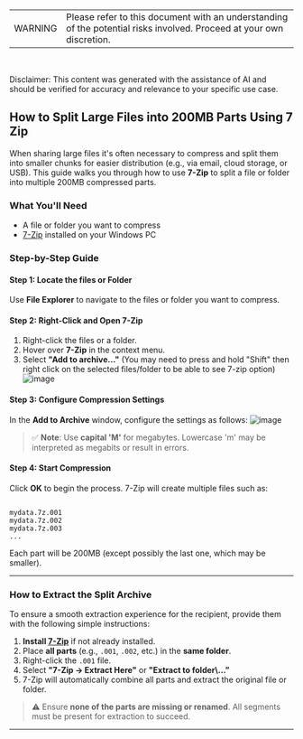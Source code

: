 <br><table><td>WARNING</td><td>Please refer to this document with an understanding of the potential risks involved. Proceed at your own discretion.</td></table><br>

Disclaimer: This content was generated with the assistance of AI and should be verified for accuracy and relevance to your specific use case.

## How to Split Large Files into 200MB Parts Using 7 Zip

When sharing large files it's often necessary to compress and split them into smaller chunks for easier distribution (e.g., via email, cloud storage, or USB). This guide walks you through how to use **7-Zip** to split a file or folder into multiple 200MB compressed parts.

### What You'll Need

- A file or folder you want to compress
- [7-Zip](https://www.7-zip.org/) installed on your Windows PC

### Step-by-Step Guide

#### Step 1: Locate the files or Folder

Use **File Explorer** to navigate to the files or folder you want to compress.

#### Step 2: Right-Click and Open 7-Zip

1. Right-click the files or a folder.
2. Hover over **7-Zip** in the context menu.
3. Select **"Add to archive..."**
(You may need to press and hold "Shift" then right click on the selected files/folder to be able to see 7-zip option)
![image](https://github.com/user-attachments/assets/09feeb61-d489-449e-8139-e9b9dbac57be)


#### Step 3: Configure Compression Settings

In the **Add to Archive** window, configure the settings as follows:
![image](https://github.com/user-attachments/assets/9c65b77a-3c12-4d53-8890-846ea9b180fa)

> ✅ **Note**: Use **capital 'M'** for megabytes. Lowercase 'm' may be interpreted as megabits or result in errors.

#### Step 4: Start Compression

Click **OK** to begin the process. 7-Zip will create multiple files such as:

```

mydata.7z.001
mydata.7z.002
mydata.7z.003
...

```

Each part will be 200MB (except possibly the last one, which may be smaller).

---

### How to Extract the Split Archive

To ensure a smooth extraction experience for the recipient, provide them with the following simple instructions:

1. **Install [7-Zip](https://www.7-zip.org/)** if not already installed.
2. Place **all parts** (e.g., `.001`, `.002`, etc.) in the **same folder**.
3. Right-click the `.001` file.
4. Select **"7-Zip → Extract Here"** or **"Extract to folder\\…”**
5. 7-Zip will automatically combine all parts and extract the original file or folder.

> ⚠️ Ensure **none of the parts are missing or renamed**. All segments must be present for extraction to succeed.

---
